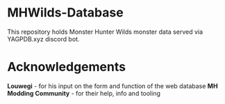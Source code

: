 # MHWilds-Database

This repository holds Monster Hunter Wilds monster data served via YAGPDB.xyz discord bot.

# Acknowledgements
**Louwegi** - for his input on the form and function of the web database
**MH Modding Community** - for their help, info and tooling
